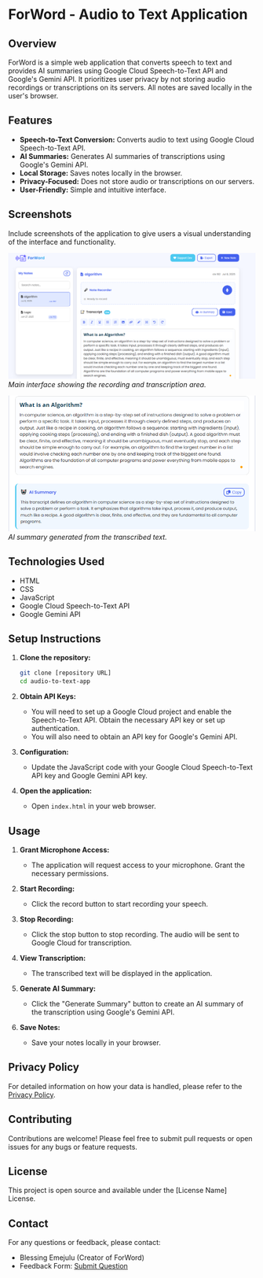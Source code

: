 # ForWord - Audio to Text Application

## Overview

ForWord is a simple web application that converts speech to text and provides AI summaries using Google Cloud Speech-to-Text API and Google's Gemini API. It prioritizes user privacy by not storing audio recordings or transcriptions on its servers. All notes are saved locally in the user's browser.

## Features

-   **Speech-to-Text Conversion:** Converts audio to text using Google Cloud Speech-to-Text API.
-   **AI Summaries:** Generates AI summaries of transcriptions using Google's Gemini API.
-   **Local Storage:** Saves notes locally in the browser.
-   **Privacy-Focused:** Does not store audio or transcriptions on our servers.
-   **User-Friendly:** Simple and intuitive interface.

## Screenshots

Include screenshots of the application to give users a visual understanding of the interface and functionality.

![Screenshot of the main interface](./icons/main_interface_forword.PNG)
*Main interface showing the recording and transcription area.*

![Screenshot of the AI summary feature](./icons/ai_summary_interface.PNG)
*AI summary generated from the transcribed text.*

## Technologies Used

-   HTML
-   CSS
-   JavaScript
-   Google Cloud Speech-to-Text API
-   Google Gemini API

## Setup Instructions

1.  **Clone the repository:**

    ```bash
    git clone [repository URL]
    cd audio-to-text-app
    ```

2.  **Obtain API Keys:**

    -   You will need to set up a Google Cloud project and enable the Speech-to-Text API. Obtain the necessary API key or set up authentication.
    -   You will also need to obtain an API key for Google's Gemini API.

3.  **Configuration:**

    -   Update the JavaScript code with your Google Cloud Speech-to-Text API key and Google Gemini API key.

4.  **Open the application:**

    -   Open `index.html` in your web browser.

## Usage

1.  **Grant Microphone Access:**

    -   The application will request access to your microphone. Grant the necessary permissions.

2.  **Start Recording:**

    -   Click the record button to start recording your speech.

3.  **Stop Recording:**

    -   Click the stop button to stop recording. The audio will be sent to Google Cloud for transcription.

4.  **View Transcription:**

    -   The transcribed text will be displayed in the application.

5.  **Generate AI Summary:**

    -   Click the "Generate Summary" button to create an AI summary of the transcription using Google's Gemini API.

6.  **Save Notes:**

    -   Save your notes locally in your browser.

## Privacy Policy

For detailed information on how your data is handled, please refer to the [Privacy Policy](privacy.html).

## Contributing

Contributions are welcome! Please feel free to submit pull requests or open issues for any bugs or feature requests.

## License

This project is open source and available under the [License Name] License.

## Contact

For any questions or feedback, please contact:

-   Blessing Emejulu (Creator of ForWord)
-   Feedback Form: [Submit Question](https://forms.gle/XuZ5ebrY4SwqDBFPA)